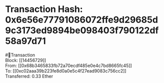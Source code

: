 
Transaction Hash: 0x6e56e77791086072ffe9d29685d9c3173ed9894be098403f790122df58a97d71
====================================================================================
  
#💸Transaction  
Block: [[14456729]]  
From: [[0x68b3465833fb72a70ecdf485e0e4c7bd8665fc45]]  
To: [[0xc02aaa39b223fe8d0a0e5c4f27ead9083c756cc2]]  
Transferred: 0.33 Ether